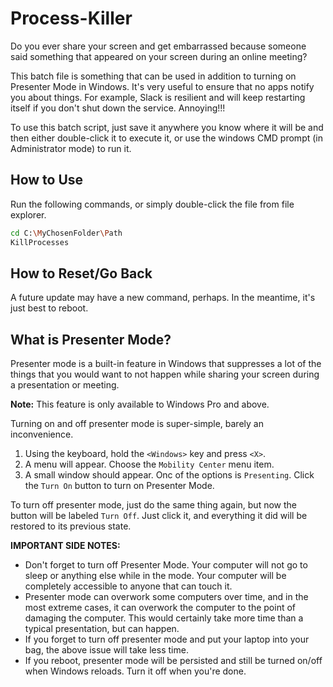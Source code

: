 # Process-Killer  

Do you ever share your screen and get embarrassed because someone said something that appeared on your screen during an online meeting?  

This batch file is something that can be used in addition to turning on Presenter Mode in Windows.  It's very useful to ensure that no apps notify you about things.  For example, Slack is resilient and will keep restarting itself if you don't shut down the service.  Annoying!!!

To use this batch script, just save it anywhere you know where it will be and then either double-click it to execute it, or use the windows CMD prompt (in Administrator mode) to run it.  

## How to Use  
Run the following commands, or simply double-click the file from file explorer.  

```bash
cd C:\MyChosenFolder\Path
KillProcesses
```

## How to Reset/Go Back  
A future update may have a new command, perhaps.  In the meantime, it's just best to reboot.  

## What is Presenter Mode?  
Presenter mode is a built-in feature in Windows that suppresses a lot of the things that you would want to not happen while sharing your screen during a presentation or meeting.  

**Note:** This feature is only available to Windows Pro and above.  

Turning on and off presenter mode is super-simple, barely an inconvenience.  

1. Using the keyboard, hold the `<Windows>` key and press `<X>`.
2. A menu will appear.  Choose the `Mobility Center` menu item.
3. A small window should appear.  Onc of the options is `Presenting`. Click the `Turn On` button to turn on Presenter Mode.

To turn off presenter mode, just do the same thing again, but now the button will be labeled `Turn Off`.  Just click it, and everything it did will be restored to its previous state.  

**IMPORTANT SIDE NOTES:** 
- Don't forget to turn off Presenter Mode. Your computer will not go to sleep or anything else while in the mode.  Your computer will be completely accessible to anyone that can touch it.
- Presenter mode can overwork some computers over time, and in the most extreme cases, it can overwork the computer to the point of damaging the computer.  This would certainly take more time than a typical presentation, but can happen.
- If you forget to turn off presenter mode and put your laptop into your bag, the above issue will take less time.
- If you reboot, presenter mode will be persisted and still be turned on/off when Windows reloads.  Turn it off when you're done.  
